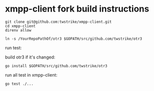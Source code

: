 xmpp-client fork build instructions
=================

    git clone git@github.com:twstrike/xmpp-client.git
    cd xmpp-client
    direnv allow

    ln -s /YourRepoPathOf/otr3 $GOPATH/src/github.com/twstrike/otr3

run test:

build otr3 if it's changed:

    go install $GOPATH/src/github.com/twstrike/otr3

run all test in xmpp-client:

    go test ./...
